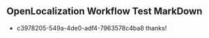 ## OpenLocalization Workflow Test MarkDown
* c3978205-549a-4de0-adf4-7963578c4ba8 thanks!

<!--HONumber=Sep16_HO1-->


